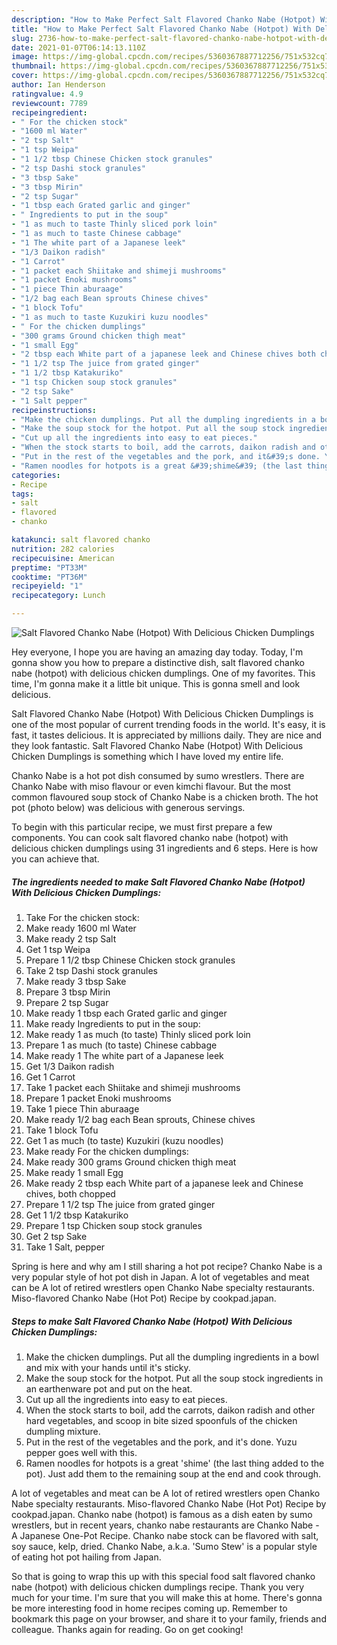 ```yaml
---
description: "How to Make Perfect Salt Flavored Chanko Nabe (Hotpot) With Delicious Chicken Dumplings"
title: "How to Make Perfect Salt Flavored Chanko Nabe (Hotpot) With Delicious Chicken Dumplings"
slug: 2736-how-to-make-perfect-salt-flavored-chanko-nabe-hotpot-with-delicious-chicken-dumplings
date: 2021-01-07T06:14:13.110Z
image: https://img-global.cpcdn.com/recipes/5360367887712256/751x532cq70/salt-flavored-chanko-nabe-hotpot-with-delicious-chicken-dumplings-recipe-main-photo.jpg
thumbnail: https://img-global.cpcdn.com/recipes/5360367887712256/751x532cq70/salt-flavored-chanko-nabe-hotpot-with-delicious-chicken-dumplings-recipe-main-photo.jpg
cover: https://img-global.cpcdn.com/recipes/5360367887712256/751x532cq70/salt-flavored-chanko-nabe-hotpot-with-delicious-chicken-dumplings-recipe-main-photo.jpg
author: Ian Henderson
ratingvalue: 4.9
reviewcount: 7789
recipeingredient:
- " For the chicken stock"
- "1600 ml Water"
- "2 tsp Salt"
- "1 tsp Weipa"
- "1 1/2 tbsp Chinese Chicken stock granules"
- "2 tsp Dashi stock granules"
- "3 tbsp Sake"
- "3 tbsp Mirin"
- "2 tsp Sugar"
- "1 tbsp each Grated garlic and ginger"
- " Ingredients to put in the soup"
- "1 as much to taste Thinly sliced pork loin"
- "1 as much to taste Chinese cabbage"
- "1 The white part of a Japanese leek"
- "1/3 Daikon radish"
- "1 Carrot"
- "1 packet each Shiitake and shimeji mushrooms"
- "1 packet Enoki mushrooms"
- "1 piece Thin aburaage"
- "1/2 bag each Bean sprouts Chinese chives"
- "1 block Tofu"
- "1 as much to taste Kuzukiri kuzu noodles"
- " For the chicken dumplings"
- "300 grams Ground chicken thigh meat"
- "1 small Egg"
- "2 tbsp each White part of a japanese leek and Chinese chives both chopped"
- "1 1/2 tsp The juice from grated ginger"
- "1 1/2 tbsp Katakuriko"
- "1 tsp Chicken soup stock granules"
- "2 tsp Sake"
- "1 Salt pepper"
recipeinstructions:
- "Make the chicken dumplings. Put all the dumpling ingredients in a bowl and mix with your hands until it&#39;s sticky."
- "Make the soup stock for the hotpot. Put all the soup stock ingredients in an earthenware pot and put on the heat."
- "Cut up all the ingredients into easy to eat pieces."
- "When the stock starts to boil, add the carrots, daikon radish and other hard vegetables, and scoop in bite sized spoonfuls of the chicken dumpling mixture."
- "Put in the rest of the vegetables and the pork, and it&#39;s done. Yuzu pepper goes well with this."
- "Ramen noodles for hotpots is a great &#39;shime&#39; (the last thing added to the pot). Just add them to the remaining soup at the end and cook through."
categories:
- Recipe
tags:
- salt
- flavored
- chanko

katakunci: salt flavored chanko 
nutrition: 282 calories
recipecuisine: American
preptime: "PT33M"
cooktime: "PT36M"
recipeyield: "1"
recipecategory: Lunch

---
```



![Salt Flavored Chanko Nabe (Hotpot) With Delicious Chicken Dumplings](https://img-global.cpcdn.com/recipes/5360367887712256/751x532cq70/salt-flavored-chanko-nabe-hotpot-with-delicious-chicken-dumplings-recipe-main-photo.jpg)

Hey everyone, I hope you are having an amazing day today. Today, I'm gonna show you how to prepare a distinctive dish, salt flavored chanko nabe (hotpot) with delicious chicken dumplings. One of my favorites. This time, I'm gonna make it a little bit unique. This is gonna smell and look delicious.

Salt Flavored Chanko Nabe (Hotpot) With Delicious Chicken Dumplings is one of the most popular of current trending foods in the world. It's easy, it is fast, it tastes delicious. It is appreciated by millions daily. They are nice and they look fantastic. Salt Flavored Chanko Nabe (Hotpot) With Delicious Chicken Dumplings is something which I have loved my entire life.

Chanko Nabe is a hot pot dish consumed by sumo wrestlers. There are Chanko Nabe with miso flavour or even kimchi flavour. But the most common flavoured soup stock of Chanko Nabe is a chicken broth. The hot pot (photo below) was delicious with generous servings.


To begin with this particular recipe, we must first prepare a few components. You can cook salt flavored chanko nabe (hotpot) with delicious chicken dumplings using 31 ingredients and 6 steps. Here is how you can achieve that.

<!--inarticleads1-->

##### The ingredients needed to make Salt Flavored Chanko Nabe (Hotpot) With Delicious Chicken Dumplings:

1. Take  For the chicken stock:
1. Make ready 1600 ml Water
1. Make ready 2 tsp Salt
1. Get 1 tsp Weipa
1. Prepare 1 1/2 tbsp Chinese Chicken stock granules
1. Take 2 tsp Dashi stock granules
1. Make ready 3 tbsp Sake
1. Prepare 3 tbsp Mirin
1. Prepare 2 tsp Sugar
1. Make ready 1 tbsp each Grated garlic and ginger
1. Make ready  Ingredients to put in the soup:
1. Make ready 1 as much (to taste) Thinly sliced pork loin
1. Prepare 1 as much (to taste) Chinese cabbage
1. Make ready 1 The white part of a Japanese leek
1. Get 1/3 Daikon radish
1. Get 1 Carrot
1. Take 1 packet each Shiitake and shimeji mushrooms
1. Prepare 1 packet Enoki mushrooms
1. Take 1 piece Thin aburaage
1. Make ready 1/2 bag each Bean sprouts, Chinese chives
1. Take 1 block Tofu
1. Get 1 as much (to taste) Kuzukiri (kuzu noodles)
1. Make ready  For the chicken dumplings:
1. Make ready 300 grams Ground chicken thigh meat
1. Make ready 1 small Egg
1. Make ready 2 tbsp each White part of a japanese leek and Chinese chives, both chopped
1. Prepare 1 1/2 tsp The juice from grated ginger
1. Get 1 1/2 tbsp Katakuriko
1. Prepare 1 tsp Chicken soup stock granules
1. Get 2 tsp Sake
1. Take 1 Salt, pepper


Spring is here and why am I still sharing a hot pot recipe? Chanko Nabe is a very popular style of hot pot dish in Japan. A lot of vegetables and meat can be A lot of retired wrestlers open Chanko Nabe specialty restaurants. Miso-flavored Chanko Nabe (Hot Pot) Recipe by cookpad.japan. 

<!--inarticleads2-->

##### Steps to make Salt Flavored Chanko Nabe (Hotpot) With Delicious Chicken Dumplings:

1. Make the chicken dumplings. Put all the dumpling ingredients in a bowl and mix with your hands until it&#39;s sticky.
1. Make the soup stock for the hotpot. Put all the soup stock ingredients in an earthenware pot and put on the heat.
1. Cut up all the ingredients into easy to eat pieces.
1. When the stock starts to boil, add the carrots, daikon radish and other hard vegetables, and scoop in bite sized spoonfuls of the chicken dumpling mixture.
1. Put in the rest of the vegetables and the pork, and it&#39;s done. Yuzu pepper goes well with this.
1. Ramen noodles for hotpots is a great &#39;shime&#39; (the last thing added to the pot). Just add them to the remaining soup at the end and cook through.


A lot of vegetables and meat can be A lot of retired wrestlers open Chanko Nabe specialty restaurants. Miso-flavored Chanko Nabe (Hot Pot) Recipe by cookpad.japan. Chanko nabe (hotpot) is famous as a dish eaten by sumo wrestlers, but in recent years, chanko nabe restaurants are Chanko Nabe - A Japanese One-Pot Recipe. Chanko nabe stock can be flavored with salt, soy sauce, kelp, dried. Chanko Nabe, a.k.a. &#39;Sumo Stew&#39; is a popular style of eating hot pot hailing from Japan. 

So that is going to wrap this up with this special food salt flavored chanko nabe (hotpot) with delicious chicken dumplings recipe. Thank you very much for your time. I'm sure that you will make this at home. There's gonna be more interesting food in home recipes coming up. Remember to bookmark this page on your browser, and share it to your family, friends and colleague. Thanks again for reading. Go on get cooking!
